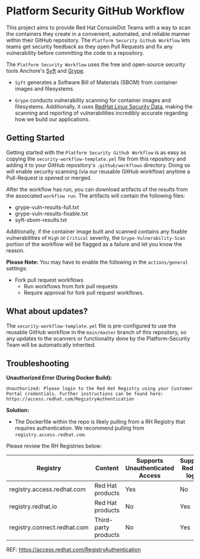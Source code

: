 # Platform Security GitHub Workflow

This project aims to provide Red Hat ConsoleDot Teams with a way to scan the containers they create in a convenient, automated, and reliable manner within their GitHub repository. The `Platform Security Github Workflow` lets teams get security feedback as they open Pull Requests and fix any vulnerability before committing the code to a repository.

The `Platform Security Workflow` uses the free and open-source security tools Anchore's [Syft](https://github.com/anchore/syft/) and [Grype](https://github.com/anchore/grype/). 

* `Syft` generates a Software Bill of Materials (SBOM) from container images and filesystems.

* `Grype` conducts vulnerability scanning for container images and filesystems. Additionally, it uses [RedHat Linux Security Data](https://access.redhat.com/hydra/rest/securitydata/), making the scanning and reporting of vulnerabilities incredibly accurate regarding how we build our applications.


## Getting Started

Getting started with the `Platform Security Github Workflow` is as easy as copying the `security-workflow-template.yml` file from this repository and adding it to your GitHub repository's `.github/workflows` directory. Doing so will enable security scanning (via our reusable GitHub workflow) anytime a Pull-Request is opened or merged.

After the workflow has run, you can download artifacts of the results from the associated `workflow run`. The artifacts will contain the following files:

* grype-vuln-results-full.txt
* grype-vuln-results-fixable.txt
* syft-sbom-results.txt

Additionally, if the container image built and scanned contains any fixable vulnerabilities of `High` or `Critical` severity, the `Grype-Vulnerability-Scan` portion of the workflow will be flagged as a failure and let you know the reason. 

**Please Note:** You may have to enable the following in the `actions/general` settings:
* Fork pull request workflows
   * Run workflows from fork pull requests
   * Require approval for fork pull request workflows.


## What about updates?
The `security-workflow-template.yml` file is pre-configured to use the reusable GitHub workflow in the `main/master` branch of this repository, so any updates to the scanners or functionality done by the Platform-Security Team will be automatically inherited. 


## Troubleshooting

**Unauthorized Error (During Docker Build):**
```
Unauthorized: Please login to the Red Hat Registry using your Customer Portal credentials. Further instructions can be found here: https://access.redhat.com/RegistryAuthentication
```
**Solution:**
* The Dockerfile within the repo is likely pulling from a RH Registry that requires authentication. We recommend pulling from `registry.access.redhat.com`.

Please review the RH Registries below:


Registry | Content | Supports Unauthenticated Access | Supports Red Hat login | Supports Registry Tokens
-- | -- | -- | -- | --
registry.access.redhat.com | Red Hat products | Yes | No | No
registry.redhat.io | Red Hat products | No | Yes | Yes
registry.connect.redhat.com | Third-party products | No | Yes | Yes

REF: https://access.redhat.com/RegistryAuthentication
